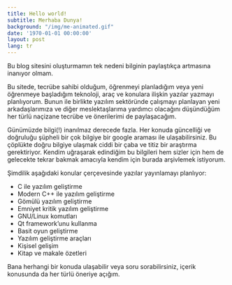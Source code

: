 ```yaml
---
title: Hello world!
subtitle: Merhaba Dunya!
background: "/img/me-animated.gif"
date: '1970-01-01 00:00:00'
layout: post
lang: tr
---
```

Bu blog sitesini oluşturmamın tek nedeni bilginin paylaştıkça artmasına inanıyor olmam.
 
Bu sitede, tecrübe sahibi olduğum, öğrenmeyi planladığım veya yeni öğrenmeye başladığım teknoloji, araç ve konulara ilişkin yazılar yazmayı planlıyorum. Bunun ile birlikte yazılım sektöründe çalışmayı planlayan yeni arkadaşlarımıza ve diğer meslektaşlarıma yardımcı olacağını düşündüğüm her türlü naçizane tecrübe ve önerilerimi de paylaşacağım.
 
Günümüzde bilgi(!) inanılmaz derecede fazla. Her konuda güncelliği ve doğruluğu şüpheli bir çok bilgiye bir google araması ile ulaşabilirsiniz. Bu çöplükte doğru bilgiye ulaşmak ciddi bir çaba ve titiz bir araştırma gerektiriyor. Kendim uğraşarak edindiğim bu bilgileri hem sizler için hem de gelecekte tekrar bakmak amacıyla kendim için burada arşivlemek istiyorum. 
 
Şimdilik aşağıdaki konular çerçevesinde yazılar yayınlamayı planlıyor:
 
- C ile yazılım geliştirme
- Modern C++ ile yazılım geliştirme
- Gömülü yazılım geliştirme
- Emniyet kritik yazılım geliştirme
- GNU/Linux komutları
- Qt framework’unu kullanma
- Basit oyun geliştirme
- Yazılım geliştirme araçları
- Kişisel gelişim
- Kitap ve makale özetleri
  
Bana herhangi bir konuda ulaşabilir veya soru sorabilirsiniz, içerik konusunda da her türlü öneriye açığım.